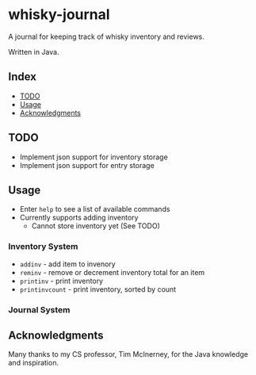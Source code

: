 # whisky-journal

A journal for keeping track of whisky inventory and reviews.

Written in Java.

## Index

- [TODO](#todo)
- [Usage](#usage)
- [Acknowledgments](#acknowledgments)

## TODO

- Implement json support for inventory storage
- Implement json support for entry storage

## Usage

- Enter `help` to see a list of available commands
- Currently supports adding inventory
  - Cannot store inventory yet (See TODO)

### Inventory System

- `addinv` - add item to invenory
- `reminv` - remove or decrement inventory total for an item
- `printinv` - print inventory
- `printinvcount` - print inventory, sorted by count

### Journal System

## Acknowledgments

Many thanks to my CS professor, Tim McInerney, for the Java knowledge and inspiration.
